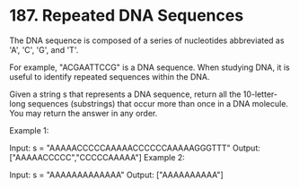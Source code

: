 # **187. Repeated DNA Sequences**

The DNA sequence is composed of a series of nucleotides abbreviated as 'A', 'C', 'G', and 'T'.

For example, "ACGAATTCCG" is a DNA sequence.
When studying DNA, it is useful to identify repeated sequences within the DNA.

Given a string s that represents a DNA sequence, return all the 10-letter-long sequences (substrings) that occur more than once in a DNA molecule. You may return the answer in any order.

 
Example 1:

Input: s = "AAAAACCCCCAAAAACCCCCCAAAAAGGGTTT"
Output: ["AAAAACCCCC","CCCCCAAAAA"]
Example 2:

Input: s = "AAAAAAAAAAAAA"
Output: ["AAAAAAAAAA"]